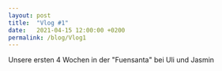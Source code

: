 ```yaml
---
layout: post
title:  "Vlog #1"
date:   2021-04-15 12:00:00 +0200
permalink: /blog/Vlog1
---
```

Unsere ersten 4 Wochen in der "Fuensanta" bei Uli und Jasmin
